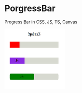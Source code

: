 # PorgressBar
 Progress Bar in CSS, JS, TS, Canvas


<img src="https://github.com/dilipxp/PorgressBar/blob/main/samples/bar-css.png" width="200" height="200"/>



